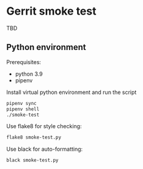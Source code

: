 # Gerrit smoke test

TBD

## Python environment

Prerequisites:

- python 3.9
- pipenv

Install virtual python environment and run the script

``` bash
pipenv sync
pipenv shell
./smoke-test
```

Use flake8 for style checking:

``` bash
flake8 smoke-test.py
```

Use black for auto-formatting:

``` bash
black smoke-test.py
```
